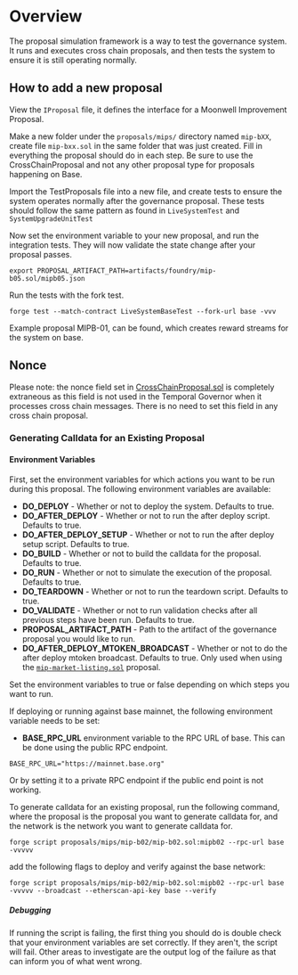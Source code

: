 # Overview
The proposal simulation framework is a way to test the governance system. It runs and executes cross chain proposals, and then tests the system to ensure it is still operating normally.

## How to add a new proposal

View the `IProposal` file, it defines the interface for a Moonwell Improvement Proposal.

Make a new folder under the `proposals/mips/` directory named `mip-bXX`, create file `mip-bxx.sol` in the same folder that was just created. Fill in everything the proposal should do in each step. Be sure to use the CrossChainProposal and not any other proposal type for proposals happening on Base.

Import the TestProposals file into a new file, and create tests to ensure the system operates normally after the governance proposal. These tests should follow the same pattern as found in `LiveSystemTest` and `SystemUpgradeUnitTest`

Now set the environment variable to your new proposal, and run the integration tests. They will now validate the state change after your proposal passes.

```export PROPOSAL_ARTIFACT_PATH=artifacts/foundry/mip-b05.sol/mipb05.json```

Run the tests with the fork test.

```forge test --match-contract LiveSystemBaseTest --fork-url base -vvv```

Example proposal MIPB-01, can be found, which creates reward streams for the system on base.

## Nonce
Please note: the nonce field set in [CrossChainProposal.sol](./../proposals/proposalTypes/CrossChainProposal.sol) is completely extraneous as this field is not used in the Temporal Governor when it processes cross chain messages. There is no need to set this field in any cross chain proposal.

### Generating Calldata for an Existing Proposal

#### Environment Variables
First, set the environment variables for which actions you want to be run during this proposal. The following environment variables are available:
- **DO_DEPLOY** - Whether or not to deploy the system. Defaults to true.
- **DO_AFTER_DEPLOY** - Whether or not to run the after deploy script. Defaults to true.
- **DO_AFTER_DEPLOY_SETUP** - Whether or not to run the after deploy setup script. Defaults to true.
- **DO_BUILD** - Whether or not to build the calldata for the proposal. Defaults to true.
- **DO_RUN** - Whether or not to simulate the execution of the proposal. Defaults to true.
- **DO_TEARDOWN** - Whether or not to run the teardown script. Defaults to true.
- **DO_VALIDATE** - Whether or not to run validation checks after all previous steps have been run. Defaults to true.
- **PROPOSAL_ARTIFACT_PATH** - Path to the artifact of the governance proposal you would like to run.
- **DO_AFTER_DEPLOY_MTOKEN_BROADCAST** - Whether or not to do the after deploy mtoken broadcast. Defaults to true. Only used when using the [`mip-market-listing.sol`](./src/proposals/mips/examples/mip-market-listing/mip-market-listing.sol) proposal.

Set the environment variables to true or false depending on which steps you want to run.

If deploying or running against base mainnet, the following environment variable needs to be set:

- **BASE_RPC_URL** environment variable to the RPC URL of base. This can be done using the public RPC endpoint.

```
BASE_RPC_URL="https://mainnet.base.org"
```

Or by setting it to a private RPC endpoint if the public end point is not working.

To generate calldata for an existing proposal, run the following command, where the proposal is the proposal you want to generate calldata for, and the network is the network you want to generate calldata for.

```forge script proposals/mips/mip-b02/mip-b02.sol:mipb02 --rpc-url base -vvvvv```

add the following flags to deploy and verify against the base network:

```forge script proposals/mips/mip-b02/mip-b02.sol:mipb02 --rpc-url base -vvvvv --broadcast --etherscan-api-key base --verify```

##### Debugging

If running the script is failing, the first thing you should do is double check that your environment variables are set correctly. If they aren't, the script will fail. Other areas to investigate are the output log of the failure as that can inform you of what went wrong.
